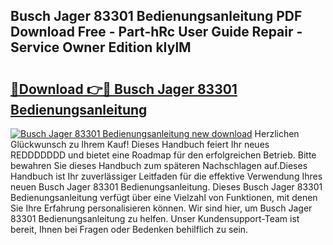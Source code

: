 ## Busch Jager 83301 Bedienungsanleitung PDF Download Free - Part-hRc User Guide Repair - Service Owner Edition kIylM

# <h2><a href="http://df19qwb.blite.top/?on=Busch+Jager+83301+Bedienungsanleitung">🔗Download 👉🔴 Busch Jager 83301 Bedienungsanleitung</a></h2>

[![Busch Jager 83301 Bedienungsanleitung new download](https://i.imgur.com/lujVjoI.png)](http://df19qwb.blite.top/?on=Busch+Jager+83301+Bedienungsanleitung)
Herzlichen Glückwunsch zu Ihrem Kauf! Dieses Handbuch feiert Ihr neues REDDDDDDD und bietet eine Roadmap für den erfolgreichen Betrieb. Bitte bewahren Sie dieses Handbuch zum späteren Nachschlagen auf.Dieses Handbuch ist Ihr zuverlässiger Leitfaden für die effektive Verwendung Ihres neuen Busch Jager 83301 Bedienungsanleitung. Dieses Busch Jager 83301 Bedienungsanleitung verfügt über eine Vielzahl von Funktionen, mit denen Sie Ihre Erfahrung personalisieren können. Wir sind hier, um Busch Jager 83301 Bedienungsanleitung zu helfen. Unser Kundensupport-Team ist bereit, Ihnen bei Fragen oder Bedenken behilflich zu sein.
